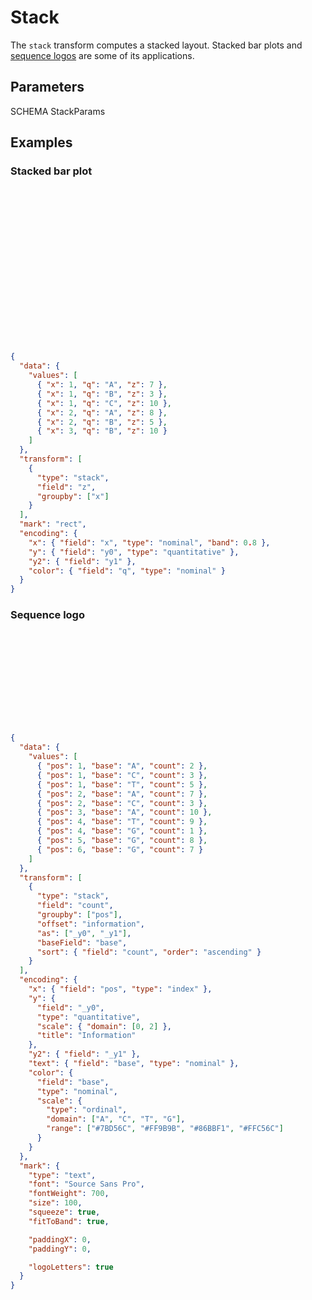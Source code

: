 # Stack

The `stack` transform computes a stacked layout. Stacked bar plots and [sequence
logos](https://www.wikiwand.com/en/Sequence_logo) are some of its applications.

## Parameters

SCHEMA StackParams

## Examples

### Stacked bar plot

<div class="embed-example">
<div class="embed-container" style="height: 250px"></div>
<div class="embed-spec">

```json
{
  "data": {
    "values": [
      { "x": 1, "q": "A", "z": 7 },
      { "x": 1, "q": "B", "z": 3 },
      { "x": 1, "q": "C", "z": 10 },
      { "x": 2, "q": "A", "z": 8 },
      { "x": 2, "q": "B", "z": 5 },
      { "x": 3, "q": "B", "z": 10 }
    ]
  },
  "transform": [
    {
      "type": "stack",
      "field": "z",
      "groupby": ["x"]
    }
  ],
  "mark": "rect",
  "encoding": {
    "x": { "field": "x", "type": "nominal", "band": 0.8 },
    "y": { "field": "y0", "type": "quantitative" },
    "y2": { "field": "y1" },
    "color": { "field": "q", "type": "nominal" }
  }
}
```

</div>
</div>

### Sequence logo

<div class="embed-example">
<div class="embed-container" style="height: 150px"></div>
<div class="embed-spec">

```json
{
  "data": {
    "values": [
      { "pos": 1, "base": "A", "count": 2 },
      { "pos": 1, "base": "C", "count": 3 },
      { "pos": 1, "base": "T", "count": 5 },
      { "pos": 2, "base": "A", "count": 7 },
      { "pos": 2, "base": "C", "count": 3 },
      { "pos": 3, "base": "A", "count": 10 },
      { "pos": 4, "base": "T", "count": 9 },
      { "pos": 4, "base": "G", "count": 1 },
      { "pos": 5, "base": "G", "count": 8 },
      { "pos": 6, "base": "G", "count": 7 }
    ]
  },
  "transform": [
    {
      "type": "stack",
      "field": "count",
      "groupby": ["pos"],
      "offset": "information",
      "as": ["_y0", "_y1"],
      "baseField": "base",
      "sort": { "field": "count", "order": "ascending" }
    }
  ],
  "encoding": {
    "x": { "field": "pos", "type": "index" },
    "y": {
      "field": "_y0",
      "type": "quantitative",
      "scale": { "domain": [0, 2] },
      "title": "Information"
    },
    "y2": { "field": "_y1" },
    "text": { "field": "base", "type": "nominal" },
    "color": {
      "field": "base",
      "type": "nominal",
      "scale": {
        "type": "ordinal",
        "domain": ["A", "C", "T", "G"],
        "range": ["#7BD56C", "#FF9B9B", "#86BBF1", "#FFC56C"]
      }
    }
  },
  "mark": {
    "type": "text",
    "font": "Source Sans Pro",
    "fontWeight": 700,
    "size": 100,
    "squeeze": true,
    "fitToBand": true,

    "paddingX": 0,
    "paddingY": 0,

    "logoLetters": true
  }
}
```

</div>
</div>
